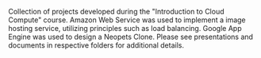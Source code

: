 Collection of projects developed during the "Introduction to Cloud Compute" course. Amazon Web Service was used to implement a image hosting service, utilizing principles such as load balancing. Google App Engine was used to design a Neopets Clone. Please see presentations and documents in respective folders for additional details.

